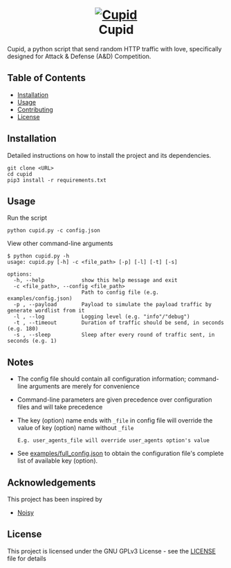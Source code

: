 <h1 align="center">
  <br>
  <a href="https://github.com/Tzion0/Cupid"><img src="https://github.com/Tzion0/Cupid/cupid-logo.jpg" alt="Cupid"></a>
  <br>
  Cupid
  <br>
</h1>

Cupid, a python script that send random HTTP traffic with love, specifically designed for Attack & Defense (A&D) Competition.

## Table of Contents

- [Installation](#installation)
- [Usage](#usage)
- [Contributing](#contributing)
- [License](#license)

## Installation

Detailed instructions on how to install the project and its dependencies.
```
git clone <URL>
cd cupid
pip3 install -r requirements.txt
```

## Usage

Run the script
```
python cupid.py -c config.json
```
View other command-line arguments
```
$ python cupid.py -h
usage: cupid.py [-h] -c <file_path> [-p] [-l] [-t] [-s]

options:
  -h, --help            show this help message and exit
  -c <file_path>, --config <file_path>
                        Path to config file (e.g. examples/config.json)
  -p , --payload        Payload to simulate the payload traffic by generate wordlist from it
  -l , --log            Logging level (e.g. "info"/"debug")
  -t , --timeout        Duration of traffic should be send, in seconds (e.g. 180)
  -s , --sleep          Sleep after every round of traffic sent, in seconds (e.g. 1)
```

## Notes

- The config file should contain all configuration information; command-line arguments are merely for convenience
- Command-line parameters are given precedence over configuration files and will take precedence
- The key (option) name ends with `_file` in config file will override the value of key (option) name without `_file`

    ```
    E.g. user_agents_file will override user_agents option's value 
    ```
- See [examples/full_config.json](examples/full_config.json) to obtain the configuration file's complete list of available key (option). 

## Acknowledgements

This project has been inspired by
* [Noisy](https://github.com/1tayH/noisy/)

## License

This project is licensed under the GNU GPLv3 License - see the [LICENSE](LICENSE) file for details
